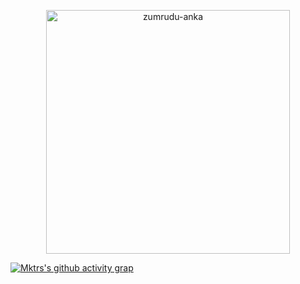 <p align=center>
  <div align=center>
    <a href="https://github.com/denvercoder1/github-readme-streak-stats" title="Go to Source">
      <img align="center" width=390 src="https://github-readme-streak-stats.herokuapp.com/?user=almktr&theme=react&border=61dafb&hide_border=true" alt="zumrudu-anka" />
    </a>
  </div>
  </p>

[![Mktrs's github activity grap](https://github-readme-activity-graph.vercel.app/graph?username=aLmktr&theme=react-dark)](https://github.com/ashutosh00710/github-readme-activity-graph)
